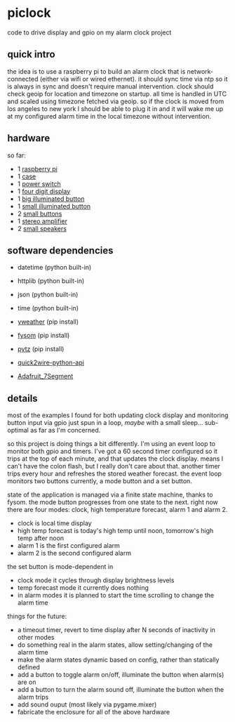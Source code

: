 piclock
=======

code to drive display and gpio on my alarm clock project

quick intro
-----------

the idea is to use a raspberry pi to build an alarm clock that is network-connected (either via wifi
or wired ethernet).  it should sync time via ntp so it is always in sync and doesn't require manual
intervention.  clock should check geoip for location and timezone on startup.  all time is handled
in UTC and scaled using timezone fetched via geoip.  so if the clock is moved from los angeles to
new york I should be able to plug it in and it will wake me up at my configured alarm time in the
local timezone without intervention.

hardware
--------

so far:

- 1 [raspberry pi](http://www.raspberrypi.org)
- 1 [case](http://www.amazon.com/gp/product/B007POB85K/)
- 1 [power switch](http://mausberrycircuits.com/products/shutdown-switch-with-rocker)
- 1 [four digit display](http://www.adafruit.com/products/881)
- 1 [big illuminated button](http://www.adafruit.com/products/1194)
- 1 [small illuminated button](http://www.adafruit.com/products/1477)
- 2 [small buttons](http://www.adafruit.com/products/1505)
- 1 [stereo amplifier](http://www.adafruit.com/products/1552)
- 2 [small speakers](http://www.adafruit.com/products/1313)

software dependencies
---------------------

- datetime (python built-in)
- httplib (python built-in)
- json (python built-in)
- time (python built-in)

- [yweather](https://pypi.python.org/pypi/yweather/0.1) (pip install)
- [fysom](https://pypi.python.org/pypi/fysom/1.0.9) (pip install)
- [pytz](https://pypi.python.org/pypi/pytz) (pip install)

- [quick2wire-python-api](https://github.com/quick2wire/quick2wire-python-api)
- [Adafruit_7Segment](https://github.com/adafruit/Adafruit-Raspberry-Pi-Python-Code)

details
-------

most of the examples I found for both updating clock display and monitoring button input via gpio
just spun in a loop, _maybe_ with a small sleep...  sub-optimal as far as I'm concerned.

so this project is doing things a bit differently.  I'm using an event loop to monitor both gpio
and timers.  I've got a 60 second timer configured so it trips at the top of each minute, and that
updates the clock display.  means I can't have the colon flash, but I really don't care about that.
another timer trips every hour and refreshes the stored weather forecast.  the event loop monitors
two buttons currently, a mode button and a set button.

state of the application is managed via a finite state machine, thanks to fysom.  the mode button
progresses from one state to the next.  right now there are four modes: clock, high temperature
forecast, alarm 1 and alarm 2.

- clock is local time display
- high temp forecast is today's high temp until noon, tomorrow's high temp after noon
- alarm 1 is the first configured alarm
- alarm 2 is the second configured alarm

the set button is mode-dependent in

- clock mode it cycles through display brightness levels
- temp forecast mode it currently does nothing
- in alarm modes it is planned to start the time scrolling to change the alarm time

things for the future:

- a timeout timer, revert to time display after N seconds of inactivity in other modes
- do something real in the alarm states, allow setting/changing of the alarm time
- make the alarm states dynamic based on config, rather than statically defined
- add a button to toggle alarm on/off, illuminate the button when alarm(s) are on
- add a button to turn the alarm sound off, illuminate the button when the alarm trips
- add sound ouput (most likely via pygame.mixer)
- fabricate the enclosure for all of the above hardware
